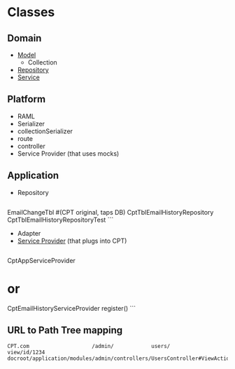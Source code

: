 # Classes


## Domain

* [Model](model.md)
    * Collection
* [Repository](repository.md)
* [Service](service.md)


## Platform

* RAML
* Serializer
* collectionSerializer
* route
* controller
* Service Provider (that uses mocks)


## Application

* Repository
    ```bash
EmailChangeTbl #(CPT original, taps DB)
CptTblEmailHistoryRepository
CptTblEmailHistoryRepositoryTest
    ```
* Adapter
* [Service Provider](service-providers.md) (that plugs into CPT)
    ```bash
CptAppServiceProvider
# or
CptEmailHistoryServiceProvider
    register()
    ```


## URL to Path Tree mapping

```
CPT.com                    /admin/            users/          view/id/1234
docroot/application/modules/admin/controllers/UsersController#ViewAction
```
